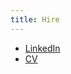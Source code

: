 ```yaml
---
title: Hire
---
```


- [LinkedIn](https://www.linkedin.com/in/therealvictornguyen)
- [CV](https://www.linkedin.com/in/therealvictornguyen)
